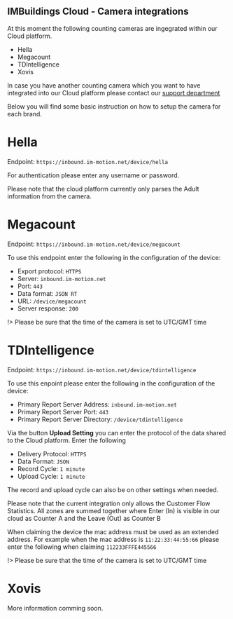 ## IMBuildings Cloud - Camera integrations

At this moment the following counting cameras are ingegrated within our Cloud platform.
- Hella
- Megacount
- TDIntelligence
- Xovis

In case you have another counting camera which you want to have integrated into our Cloud platform please contact our <a href="mailto:support@imbuildings.com">support department</a>

Below you will find some basic instruction on how to setup the camera for each brand.

# Hella

Endpoint: `https://inbound.im-motion.net/device/hella`

For authentication please enter any username or password.

Please note that the cloud platform currently only parses the Adult information from the camera.

# Megacount

Endpoint: `https://inbound.im-motion.net/device/megacount`

To use this endpoint enter the following in the configuration of the device:
- Export protocol: `HTTPS`
- Server: `inbound.im-motion.net`
- Port: `443`
- Data format: `JSON RT`
- URL: `/device/megacount`
- Server response: `200`

!> Please be sure that the time of the camera is set to UTC/GMT time

# TDIntelligence

Endpoint: `https://inbound.im-motion.net/device/tdintelligence`

To use this enpoint please enter the following in the configuration of the device:
- Primary Report Server Address: `inbound.im-motion.net`
- Primary Report Server Port: `443`
- Primary Report Server Directory: `/device/tdintelligence`

Via the button **Upload Setting** you can enter the protocol of the data shared to the Cloud platform. Enter the following
- Delivery Protocol: `HTTPS`
- Data Format: `JSON`
- Record Cycle: `1 minute`
- Upload Cycle: `1 minute`

The record and upload cycle can also be on other settings when needed.

Please note that the current integration only allows the Customer Flow Statistics.
All zones are summed together where Enter (In) is visible in our cloud as Counter A and the Leave (Out) as Counter B

When claiming the device the mac address must be used as an extended address. For example when the mac address is `11:22:33:44:55:66` please enter the following when claiming `112233FFFE445566`

!> Please be sure that the time of the camera is set to UTC/GMT time

# Xovis

More information comming soon.
<!--
Endpoint: `https://inbound.im-motion.net/device/xovis`
-->